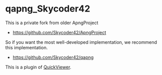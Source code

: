 # qapng_Skycoder42

This is a private fork from older ApngProject

- https://github.com/Skycoder42/ApngProject

So if you want the most well-developed implementation, we recommend this implementation.

- https://github.com/Skycoder42/qapng


This is a plugin of [QuickViewer](https://github.com/kanryu/quickviewer).


